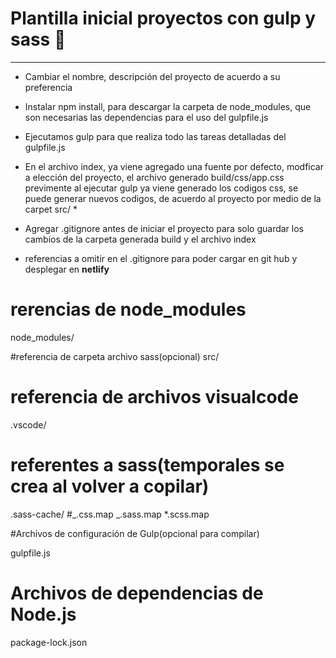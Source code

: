 # Plantilla inicial proyectos con gulp y sass 🚀

---

- Cambiar el nombre, descripción del proyecto de acuerdo a su preferencia
- Instalar npm install, para descargar la carpeta de node_modules, que son necesarias las dependencias para el uso del gulpfile.js

- Ejecutamos gulp para que realiza todo las tareas detalladas del gulpfile.js

* En el archivo index, ya viene agregado una fuente por defecto, modficar a elección del proyecto, el archivo generado build/css/app.css previmente al ejecutar gulp ya viene generado los codigos css, se puede generar nuevos codigos, de acuerdo al proyecto por medio de la carpet src/ \*

* Agregar .gitignore antes de iniciar el proyecto para solo guardar los cambios de la carpeta generada build y el archivo index

* referencias a omitir en el .gitignore para poder cargar en git hub y desplegar en **netlify**

# rerencias de node_modules

node_modules/

#referencia de carpeta archivo sass(opcional)
src/

# referencia de archivos visualcode

.vscode/

# referentes a sass(temporales se crea al volver a copilar)

.sass-cache/ #_.css.map
_.sass.map
\*.scss.map

#Archivos de configuración de Gulp(opcional para compilar)

gulpfile.js

# Archivos de dependencias de Node.js

package-lock.json
